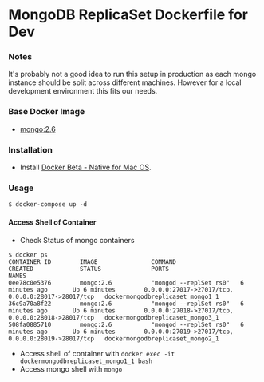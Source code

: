 MongoDB ReplicaSet Dockerfile for Dev
=============================

### Notes

It's probably not a good idea to run this setup in production as each mongo instance should be split across different machines. However for a local development environment this fits our needs.

### Base Docker Image

* [mongo:2.6](https://hub.docker.com/_/mongo/)

### Installation

* Install [Docker Beta - Native for Mac OS](https://www.docker.com/).

### Usage

```console
$ docker-compose up -d
```

#### Access Shell of Container

* Check Status of mongo containers 

```console
$ docker ps
CONTAINER ID        IMAGE               COMMAND                  CREATED             STATUS              PORTS                                                NAMES
0ee78c0e5376        mongo:2.6           "mongod --replSet rs0"   6 minutes ago       Up 6 minutes        0.0.0.0:27017->27017/tcp, 0.0.0.0:28017->28017/tcp   dockermongodbreplicaset_mongo1_1
36c9a70a8f22        mongo:2.6           "mongod --replSet rs0"   6 minutes ago       Up 6 minutes        0.0.0.0:27018->27017/tcp, 0.0.0.0:28018->28017/tcp   dockermongodbreplicaset_mongo3_1
508fa0885710        mongo:2.6           "mongod --replSet rs0"   6 minutes ago       Up 6 minutes        0.0.0.0:27019->27017/tcp, 0.0.0.0:28019->28017/tcp   dockermongodbreplicaset_mongo2_1
```

* Access shell of container with `docker exec -it dockermongodbreplicaset_mongo1_1 bash`
* Access mongo shell with `mongo`


